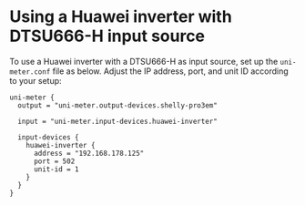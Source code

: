 # Using a Huawei inverter with DTSU666-H input source

To use a Huawei inverter with a DTSU666-H as input source, set up the `uni-meter.conf` file as
below. Adjust the IP address, port, and unit ID according to your setup:

```hocon
uni-meter {
  output = "uni-meter.output-devices.shelly-pro3em"

  input = "uni-meter.input-devices.huawei-inverter"
  
  input-devices {
    huawei-inverter {
      address = "192.168.178.125"
      port = 502
      unit-id = 1
    }
  }  
}
```

